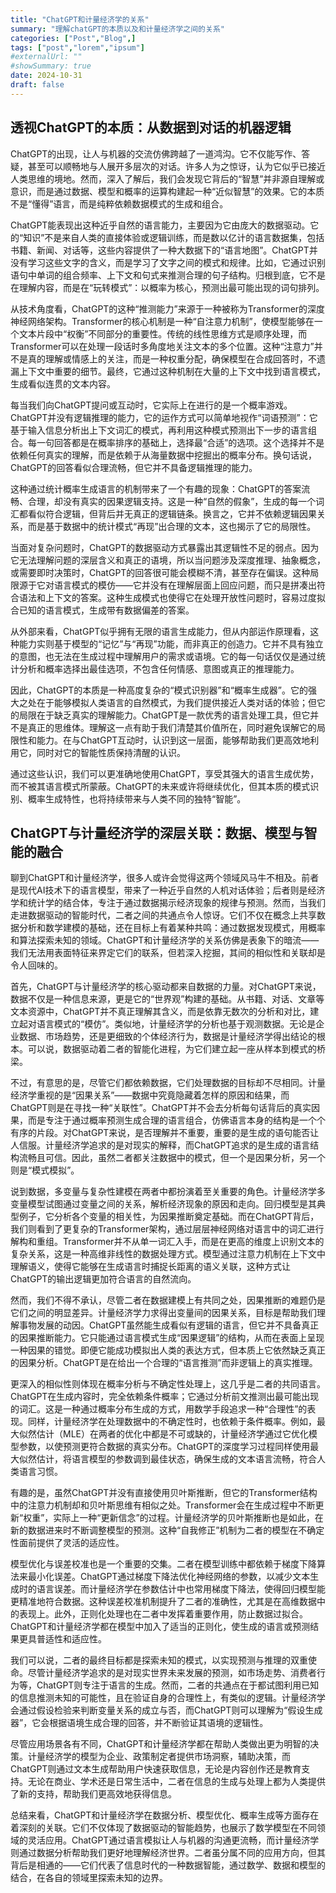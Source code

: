 ```yaml
---
title: "ChatGPT和计量经济学的关系"
summary: "理解chatGPT的本质以及和计量经济学之间的关系"
categories: ["Post","Blog",]
tags: ["post","lorem","ipsum"]
#externalUrl: ""
#showSummary: true
date: 2024-10-31
draft: false
---
```


## 透视ChatGPT的本质：从数据到对话的机器逻辑

ChatGPT的出现，让人与机器的交流仿佛跨越了一道鸿沟。它不仅能写作、答疑，甚至可以顺畅地与人展开多层次的对话。许多人为之惊讶，认为它似乎已接近人类思维的境地。然而，深入了解后，我们会发现它背后的“智慧”并非源自理解或意识，而是通过数据、模型和概率的运算构建起一种“近似智慧”的效果。它的本质不是“懂得”语言，而是纯粹依赖数据模式的生成和组合。

ChatGPT能表现出这种近乎自然的语言能力，主要因为它由庞大的数据驱动。它的“知识”不是来自人类的直接体验或逻辑训练，而是数以亿计的语言数据集，包括书籍、新闻、对话等，这些内容提供了一种大数据下的“语言地图”。ChatGPT并没有学习这些文字的含义，而是学习了文字之间的模式和规律。比如，它通过识别语句中单词的组合频率、上下文和句式来推测合理的句子结构。归根到底，它不是在理解内容，而是在“玩转模式”：以概率为核心，预测出最可能出现的词句排列。

从技术角度看，ChatGPT的这种“推测能力”来源于一种被称为Transformer的深度神经网络架构。Transformer的核心机制是一种“自注意力机制”，使模型能够在一个文本片段中“权衡”不同部分的重要性。传统的线性思维方式是顺序处理，而Transformer可以在处理一段话时多角度地关注文本的多个位置。这种“注意力”并不是真的理解或情感上的关注，而是一种权重分配，确保模型在合成回答时，不遗漏上下文中重要的细节。最终，它通过这种机制在大量的上下文中找到语言模式，生成看似连贯的文本内容。

每当我们向ChatGPT提问或互动时，它实际上在进行的是一个概率游戏。ChatGPT并没有逻辑推理的能力，它的运作方式可以简单地视作“词语预测”：它基于输入信息分析出上下文词汇的模式，再利用这种模式预测出下一步的语言组合。每一句回答都是在概率排序的基础上，选择最“合适”的选项。这个选择并不是依赖任何真实的理解，而是依赖于从海量数据中挖掘出的概率分布。换句话说，ChatGPT的回答看似合理流畅，但它并不具备逻辑推理的能力。

这种通过统计概率生成语言的机制带来了一个有趣的现象：ChatGPT的答案流畅、合理，却没有真实的因果逻辑支持。这是一种“自然的假象”，生成的每一个词汇都看似符合逻辑，但背后并无真正的逻辑链条。换言之，它并不依赖逻辑因果关系，而是基于数据中的统计模式“再现”出合理的文本，这也揭示了它的局限性。

当面对复杂问题时，ChatGPT的数据驱动方式暴露出其逻辑性不足的弱点。因为它无法理解问题的深层含义和真正的语境，所以当问题涉及深度推理、抽象概念，或需要即时决策时，ChatGPT的回答很可能会模糊不清，甚至存在偏误。这种局限源于它对语言模式的模仿——它并没有在理解层面上回应问题，而只是拼凑出符合语法和上下文的答案。这种生成模式也使得它在处理开放性问题时，容易过度拟合已知的语言模式，生成带有数据偏差的答案。

从外部来看，ChatGPT似乎拥有无限的语言生成能力，但从内部运作原理看，这种能力实则基于模型的“记忆”与“再现”功能，而非真正的创造力。它并不具有独立的意图，也无法在生成过程中理解用户的需求或语境。它的每一句话仅仅是通过统计分析和概率选择出最佳选项，不包含任何情感、意图或真正的推理能力。

因此，ChatGPT的本质是一种高度复杂的“模式识别器”和“概率生成器”。它的强大之处在于能够模拟人类语言的自然模式，为我们提供接近人类对话的体验；但它的局限在于缺乏真实的理解能力。ChatGPT是一款优秀的语言处理工具，但它并不是真正的思维体。理解这一点有助于我们清楚其价值所在，同时避免误解它的局限性和能力。在与ChatGPT互动时，认识到这一层面，能够帮助我们更高效地利用它，同时对它的智能性质保持清醒的认识。

通过这些认识，我们可以更准确地使用ChatGPT，享受其强大的语言生成优势，而不被其语言模式所蒙蔽。ChatGPT的未来或许将继续优化，但其本质的模式识别、概率生成特性，也将持续带来与人类不同的独特“智能”。


## ChatGPT与计量经济学的深层关联：数据、模型与智能的融合

聊到ChatGPT和计量经济学，很多人或许会觉得这两个领域风马牛不相及。前者是现代AI技术下的语言模型，带来了一种近乎自然的人机对话体验；后者则是经济学和统计学的结合体，专注于通过数据揭示经济现象的规律与预测。然而，当我们走进数据驱动的智能时代，二者之间的共通点令人惊讶。它们不仅在概念上共享数据分析和数学建模的基础，还在目标上有着某种共鸣：通过数据发现模式，用概率和算法探索未知的领域。ChatGPT和计量经济学的关系仿佛是表象下的暗流——我们无法用表面特征来界定它们的联系，但若深入挖掘，其间的相似性和关联却是令人回味的。

首先，ChatGPT与计量经济学的核心驱动都来自数据的力量。对ChatGPT来说，数据不仅是一种信息来源，更是它的“世界观”构建的基础。从书籍、对话、文章等文本资源中，ChatGPT并不真正理解其含义，而是依靠无数次的分析和对比，建立起对语言模式的“模仿”。类似地，计量经济学的分析也基于观测数据。无论是企业数据、市场趋势，还是更细致的个体经济行为，数据是计量经济学得出结论的根本。可以说，数据驱动着二者的智能化进程，为它们建立起一座从样本到模式的桥梁。

不过，有意思的是，尽管它们都依赖数据，它们处理数据的目标却不尽相同。计量经济学重视的是“因果关系”——数据中究竟隐藏着怎样的原因和结果，而ChatGPT则是在寻找一种“关联性”。ChatGPT并不会去分析每句话背后的真实因果，而是专注于通过概率预测生成合理的语言组合，仿佛语言本身的结构是一个个有序的片段。对ChatGPT来说，是否理解并不重要，重要的是生成的语句能否让人信服。计量经济学追求的是对现实的解释，而ChatGPT追求的是生成的语言结构流畅且可信。因此，虽然二者都关注数据中的模式，但一个是因果分析，另一个则是“模式模拟”。

说到数据，多变量与复杂性建模在两者中都扮演着至关重要的角色。计量经济学多变量模型试图通过变量之间的关系，解析经济现象的原因和走向。回归模型是其典型例子，它分析各个变量的相关性，为因果推断奠定基础。而在ChatGPT背后，我们则看到了更复杂的Transformer架构，通过层层神经网络对语言中的词汇进行解构和重组。Transformer并不从单一词汇入手，而是在更高的维度上识别文本的复杂关系，这是一种高维非线性的数据处理方式。模型通过注意力机制在上下文中理解语义，使得它能够在生成语言时捕捉长距离的语义关联，这种方式让ChatGPT的输出逻辑更加符合语言的自然流向。

然而，我们不得不承认，尽管二者在数据建模上有共同之处，因果推断的难题仍是它们之间的明显差异。计量经济学力求得出变量间的因果关系，目标是帮助我们理解事物发展的动因。ChatGPT虽然能生成看似有逻辑的语言，但它并不具备真正的因果推断能力。它只能通过语言模式生成“因果逻辑”的结构，从而在表面上呈现一种因果的错觉。即便它能成功模拟出人类的表达方式，但本质上它依然缺乏真正的因果分析。ChatGPT是在给出一个合理的“语言推测”而非逻辑上的真实推理。

更深入的相似性则体现在概率分析与不确定性处理上，这几乎是二者的共同语言。ChatGPT在生成内容时，完全依赖条件概率；它通过分析前文推测出最可能出现的词汇。这是一种通过概率分布生成的方式，用数学手段追求一种“合理性”的表现。同样，计量经济学在处理数据中的不确定性时，也依赖于条件概率。例如，最大似然估计（MLE）在两者的优化中都是不可或缺的，计量经济学通过它优化模型参数，以使预测更符合数据的真实分布。ChatGPT的深度学习过程同样使用最大似然估计，将语言模型的参数调到最佳状态，确保生成的文本语言流畅，符合人类语言习惯。

有趣的是，虽然ChatGPT并没有直接使用贝叶斯推断，但它的Transformer结构中的注意力机制却和贝叶斯思维有相似之处。Transformer会在生成过程中不断更新“权重”，实际上一种“更新信念”的过程。计量经济学的贝叶斯推断也是如此，在新的数据进来时不断调整模型的预测。这种“自我修正”机制为二者的模型在不确定性面前提供了灵活的适应性。

模型优化与误差校准也是一个重要的交集。二者在模型训练中都依赖于梯度下降算法来最小化误差。ChatGPT通过梯度下降法优化神经网络的参数，以减少文本生成时的语言误差。而计量经济学在参数估计中也常用梯度下降法，使得回归模型能更精准地符合数据。这种误差校准机制提升了二者的准确性，尤其是在高维数据中的表现上。此外，正则化处理也在二者中发挥着重要作用，防止数据过拟合。ChatGPT和计量经济学都在模型中加入了适当的正则化，使生成的语言或预测结果更具普适性和适应性。

我们可以说，二者的最终目标都是探索未知的模式，以实现预测与推理的双重使命。尽管计量经济学追求的是对现实世界未来发展的预测，如市场走势、消费者行为等，ChatGPT则专注于语言的生成。然而，二者的共通点在于都试图利用已知的信息推测未知的可能性，且在验证自身的合理性上，有类似的逻辑。计量经济学会通过假设检验来判断变量关系的成立与否，而ChatGPT则可以理解为“假设生成器”，它会根据语境生成合理的回答，并不断验证其语境的逻辑性。

尽管应用场景各有不同，ChatGPT和计量经济学都在帮助人类做出更为明智的决策。计量经济学的模型为企业、政策制定者提供市场洞察，辅助决策，而ChatGPT则通过文本生成帮助用户快速获取信息，无论是内容创作还是教育支持。无论在商业、学术还是日常生活中，二者在信息的生成与处理上都为人类提供了新的支持，帮助我们更高效地获得信息。

总结来看，ChatGPT和计量经济学在数据分析、模型优化、概率生成等方面存在着深刻的关联。它们不仅体现了数据驱动的智能趋势，也展示了数学模型在不同领域的灵活应用。ChatGPT通过语言模拟让人与机器的沟通更流畅，而计量经济学则通过数据分析帮助我们更好地理解经济世界。二者虽分属不同的应用方向，但其背后是相通的——它们代表了信息时代的一种数据智能，通过数学、数据和模型的结合，在各自的领域里探索未知的边界。